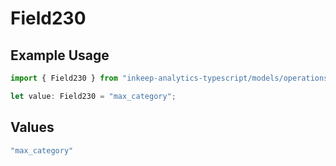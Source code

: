 # Field230

## Example Usage

```typescript
import { Field230 } from "inkeep-analytics-typescript/models/operations";

let value: Field230 = "max_category";
```

## Values

```typescript
"max_category"
```